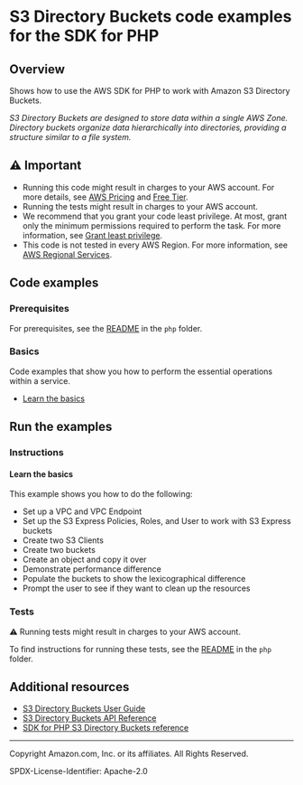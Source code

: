 # S3 Directory Buckets code examples for the SDK for PHP

## Overview

Shows how to use the AWS SDK for PHP to work with Amazon S3 Directory Buckets.

<!--custom.overview.start-->
<!--custom.overview.end-->

_S3 Directory Buckets are designed to store data within a single AWS Zone. Directory buckets organize data hierarchically into directories, providing a structure similar to a file system._

## ⚠ Important

* Running this code might result in charges to your AWS account. For more details, see [AWS Pricing](https://aws.amazon.com/pricing/) and [Free Tier](https://aws.amazon.com/free/).
* Running the tests might result in charges to your AWS account.
* We recommend that you grant your code least privilege. At most, grant only the minimum permissions required to perform the task. For more information, see [Grant least privilege](https://docs.aws.amazon.com/IAM/latest/UserGuide/best-practices.html#grant-least-privilege).
* This code is not tested in every AWS Region. For more information, see [AWS Regional Services](https://aws.amazon.com/about-aws/global-infrastructure/regional-product-services).

<!--custom.important.start-->
<!--custom.important.end-->

## Code examples

### Prerequisites

For prerequisites, see the [README](../../../README.md#Prerequisites) in the `php` folder.


<!--custom.prerequisites.start-->
<!--custom.prerequisites.end-->

### Basics

Code examples that show you how to perform the essential operations within a service.

- [Learn the basics](S3ExpressBasics.php)


<!--custom.examples.start-->
<!--custom.examples.end-->

## Run the examples

### Instructions


<!--custom.instructions.start-->
<!--custom.instructions.end-->


#### Learn the basics

This example shows you how to do the following:

- Set up a VPC and VPC Endpoint
- Set up the S3 Express Policies, Roles, and User to work with S3 Express buckets
- Create two S3 Clients
- Create two buckets
- Create an object and copy it over
- Demonstrate performance difference
- Populate the buckets to show the lexicographical difference
- Prompt the user to see if they want to clean up the resources

<!--custom.basic_prereqs.s3-directory-buckets_Scenario_ExpressBasics.start-->
<!--custom.basic_prereqs.s3-directory-buckets_Scenario_ExpressBasics.end-->


<!--custom.basics.s3-directory-buckets_Scenario_ExpressBasics.start-->
<!--custom.basics.s3-directory-buckets_Scenario_ExpressBasics.end-->


### Tests

⚠ Running tests might result in charges to your AWS account.


To find instructions for running these tests, see the [README](../../../README.md#Tests)
in the `php` folder.



<!--custom.tests.start-->
<!--custom.tests.end-->

## Additional resources

- [S3 Directory Buckets User Guide](https://docs.aws.amazon.com/AmazonS3/latest/userguide/directory-buckets-overview.html)
- [S3 Directory Buckets API Reference](https://docs.aws.amazon.com/AmazonS3/latest/API/Welcome.html)
- [SDK for PHP S3 Directory Buckets reference](https://docs.aws.amazon.com/aws-sdk-php/v3/api/namespace-Aws.S3-directory-buckets.html)

<!--custom.resources.start-->
<!--custom.resources.end-->

---

Copyright Amazon.com, Inc. or its affiliates. All Rights Reserved.

SPDX-License-Identifier: Apache-2.0
